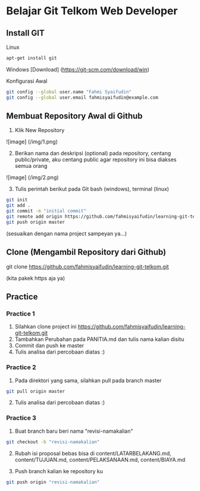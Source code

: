 # Belajar Git Telkom Web Developer

## Install GIT

Linux 

```bash
apt-get install git
```
Windows [Download] (https://git-scm.com/download/win)

Konfigurasi Awal

```bash
git config --global user.name "Fahmi Syaifudin"
git config --global user.email fahmisyaifudin@example.com
```

## Membuat Repository Awal di Github

1. Klik New Repository

![image] (/img/1.png)

2. Berikan nama dan deskripsi (optional) pada repository, centang public/private, aku centang public agar repository ini bisa diakses semua orang

![image] (/img/2.png)

3. Tulis perintah berikut pada Git bash (windows), terminal (linux)

```bash
git init
git add .
git commit -m "initial commit"
git remote add origin https://github.com/fahmisyaifudin/learning-git-telkom.git
git push origin master
```
(sesuaikan dengan nama project sampeyan ya...)

## Clone (Mengambil Repository dari Github)

git clone https://github.com/fahmisyaifudin/learning-git-telkom.git

(kita pakek https aja ya)
                
## Practice


### Practice 1
1. Silahkan clone project ini https://github.com/fahmisyaifudin/learning-git-telkom.git
2. Tambahkan Perubahan pada PANITIA.md dan tulis nama kalian disitu
3. Commit dan push ke master
4. Tulis analisa dari percobaan diatas :)

### Practice 2
1. Pada direktori yang sama, silahkan pull pada branch master

```bash
git pull origin master
```
2. Tulis analisa dari percobaan diatas :)

### Practice 3
1. Buat branch baru beri nama "revisi-namakalian"

```bash
git checkout -b "revisi-namakalian"
```

2. Rubah isi proposal bebas bisa di content/LATARBELAKANG.md, content/TUJUAN.md, content/PELAKSANAAN.md, content/BIAYA.md

3. Push branch kalian ke repository ku

```bash
git push origin "revisi-namakalian"
```